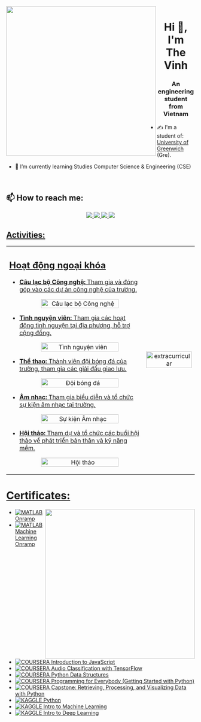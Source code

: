 <img align="left" width="400" src="https://github.githubassets.com/images/modules/profile/profile-first-repo.svg">
<h1 align="center">Hi 👋, I'm The Vinh</h1>
<p align="center">
  <h3 align="center">An engineering student from Vietnam </h3>
</p>


- ✍ I'm a student of: [University of Greenwich](https://www.gre.ac.uk/) (Gre).

- 🌱 I’m currently learning Studies Computer Science & Engineering (CSE) 

<br />

## 📫 How to reach me:

<p align="center">
  <a href="https://www.linkedin.com/in/vinh-v%C5%A9-533610304/" target="_blank">
    <img src="https://img.icons8.com/fluent/48/000000/linkedin.png"/>
  </a>
  <a href="https://www.facebook.com/profile.php?id=100075322444791" alt="Facebook">
    <img src="https://img.icons8.com/fluent/48/000000/facebook-new.png" target="_blank" />
  </a>
  <a href="vinhvu.forwork@gmail.com" alt="Email">
    <img src="https://img.icons8.com/fluent/48/000000/mailing.png"/>
  </a>
   <a href="https://www.instagram.com/the.vinh.2125" alt="Instagram">
     <img src="https://img.icons8.com/fluent/48/000000/instagram-new.png"/>


</p>

## Activities:

<table style="width:100%;">
  <tr>
    <td>
      <h2>Hoạt động ngoại khóa</h2>
      <ul>
        <li>
          <a href="https://www.facebook.com/greenwichitclub" target="_blank">
            <strong>Câu lạc bộ Công nghệ:</strong> Tham gia và đóng góp vào các dự án công nghệ của trường.
          </a>
          <p align="center">
            <img src=![image](https://github.com/user-attachments/assets/0bc15fd0-93bd-4b5f-92a9-46975686249e)
" alt="Câu lạc bộ Công nghệ" width="80%"/>
          </p>
        </li>
        <li>
          <a href="https://example.com/tinh-nguyen-vien" target="_blank">
            <strong>Tình nguyện viên:</strong> Tham gia các hoạt động tình nguyện tại địa phương, hỗ trợ cộng đồng.
          </a>
          <p align="center">
            <img src="https://example.com/images/volunteer.jpg" alt="Tình nguyện viên" width="80%"/>
          </p>
        </li>
        <li>
          <a href="https://example.com/doi-bong" target="_blank">
            <strong>Thể thao:</strong> Thành viên đội bóng đá của trường, tham gia các giải đấu giao lưu.
          </a>
          <p align="center">
            <img src="https://example.com/images/soccer_team.jpg" alt="Đội bóng đá" width="80%"/>
          </p>
        </li>
        <li>
          <a href="https://example.com/am-nhac" target="_blank">
            <strong>Âm nhạc:</strong> Tham gia biểu diễn và tổ chức sự kiện âm nhạc tại trường.
          </a>
          <p align="center">
            <img src="https://example.com/images/music_event.jpg" alt="Sự kiện Âm nhạc" width="80%"/>
          </p>
        </li>
        <li>
          <a href="https://example.com/hoi-thao" target="_blank">
            <strong>Hội thảo:</strong> Tham dự và tổ chức các buổi hội thảo về phát triển bản thân và kỹ năng mềm.
          </a>
          <p align="center">
            <img src="https://example.com/images/workshop.jpg" alt="Hội thảo" width="80%"/>
          </p>
        </li>
      </ul>
    </td>
    <td>
      <p align="center">
        <img src="https://cdn.dribbble.com/users/1059583/screenshots/4171367/coding-freak.gif" alt="extracurricular" width="100%"/>
      </p>
    </td>
  </tr>
</table>


# Certificates:

<img align="right" width="400" src="https://github.githubassets.com/images/modules/profile/profile-joined-github.svg">

- [![MATLAB](https://img.shields.io/badge/-MATLAB-orange) Onramp](https://matlabacademy.mathworks.com/progress/share/certificate.html?id=c2f444b8-d6ce-4eef-9934-48d7fa7da2d1)
- [![MATLAB](https://img.shields.io/badge/-MATLAB-orange) Machine Learning Onramp](https://matlabacademy.mathworks.com/progress/share/certificate.html?id=ad7fb8de-67d7-487f-95ee-f3871a61b1e1)
- [![COURSERA](https://img.shields.io/badge/-COURSERA-green) Introduction to JavaScript](https://www.coursera.org/account/accomplishments/certificate/XFNU3UXCK5DG)
- [![COURSERA](https://img.shields.io/badge/-COURSERA-green) Audio Classification with TensorFlow](https://www.coursera.org/account/accomplishments/certificate/MBSDFCKQ9X8E)
- [![COURSERA](https://img.shields.io/badge/-COURSERA-green) Python Data Structures](https://www.coursera.org/account/accomplishments/certificate/PQMJRCLM7BCQ)
- [![COURSERA](https://img.shields.io/badge/-COURSERA-green) Programming for Everybody (Getting Started with Python)](https://www.coursera.org/account/accomplishments/certificate/V7MK7JDL96DU)
- [![COURSERA](https://img.shields.io/badge/-COURSERA-green) Capstone: Retrieving, Processing, and Visualizing Data with Python](https://www.coursera.org/account/accomplishments/certificate/DVXXD98ESKLP)
- [![KAGGLE](https://img.shields.io/badge/-KAGGLE-blue) Python](https://www.kaggle.com/learn/certification/nguyenhuynhminhtien/python)
- [![KAGGLE](https://img.shields.io/badge/-KAGGLE-blue) Intro to Machine Learning](https://www.kaggle.com/learn/certification/nguyenhuynhminhtien/intro-to-machine-learning)
- [![KAGGLE](https://img.shields.io/badge/-KAGGLE-blue) Intro to Deep Learning](https://www.kaggle.com/learn/certification/nguyenhuynhminhtien/intro-to-deep-learning)

